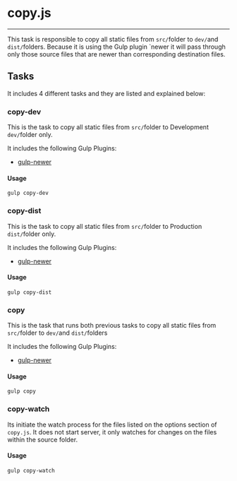# copy.js
--------

This task is responsible to copy all static files from `src/`folder to `dev/`and `dist/`folders. Because it is using the Gulp plugin `newer	 it will pass through only those source files that are newer than corresponding destination files.

## Tasks

It includes 4 different tasks and they are listed and explained below:

### copy-dev

This is the task to copy all static files from `src/`folder to Development `dev/`folder only.

It includes the following Gulp Plugins:

 - [gulp-newer](https://www.npmjs.org/package/gulp-newer)

#### Usage

`gulp copy-dev`

### copy-dist

This is the task to copy all static files from `src/`folder to Production `dist/`folder only.

It includes the following Gulp Plugins:

 - [gulp-newer](https://www.npmjs.org/package/gulp-newer)

#### Usage

`gulp copy-dist`

### copy

This is the task that runs both previous tasks to copy all static files from `src/`folder to `dev/`and `dist/`folders

It includes the following Gulp Plugins:

 - [gulp-newer](https://www.npmjs.org/package/gulp-newer)

#### Usage

`gulp copy`

### copy-watch

Its initiate the watch process for the files listed on the options section of `copy.js`. It does not start server, it only watches for changes on the files within the source folder.

#### Usage

`gulp copy-watch`
